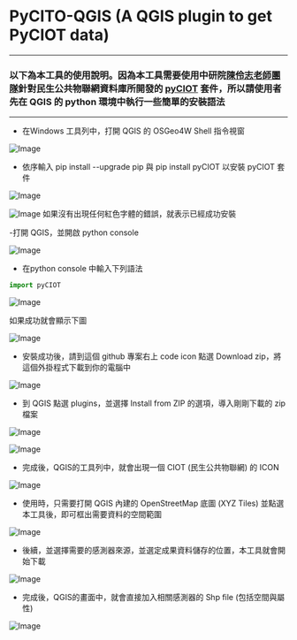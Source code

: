 # PyCITO-QGIS (A QGIS plugin to get PyCIOT data)

---
### 以下為本工具的使用說明。因為本工具需要使用中研院[陳伶志老師團隊](https://cclljj.github.io/)針對民生公共物聯網資料庫所開發的 [pyCIOT](https://pypi.org/project/pyCIOT/) 套件，所以請使用者先在 QGIS 的 python 環境中執行一些簡單的安裝語法

***
- 在Windows 工具列中，打開 QGIS 的 OSGeo4W Shell 指令視窗

![Image](./figure/pyCIOT_figure01.png)

- 依序輸入 pip install --upgrade pip 與 pip install pyCIOT 以安裝 pyCIOT 套件

![Image](./figure/pyCIOT_figure02.png)

![Image](./figure/pyCIOT_figure03.png)
如果沒有出現任何紅色字體的錯誤，就表示已經成功安裝

-打開 QGIS，並開啟 python console 

![Image](./figure/pyCIOT_figure04.png)

- 在python console 中輸入下列語法

```python
import pyCIOT
```
![Image](./figure/pyCIOT_figure05.png)

如果成功就會顯示下圖

![Image](./figure/import_pyciot_success.png)

- 安裝成功後，請到這個 github 專案右上 code icon 點選 Download zip，將這個外掛程式下載到你的電腦中

![Image](./figure/pyCIOT_figure06.png)

- 到 QGIS 點選 plugins，並選擇 Install from ZIP 的選項，導入剛剛下載的 zip 檔案

![Image](./figure/pyCIOT_figure07.png)

![Image](./figure/pyCIOT_figure08.png)

- 完成後，QGIS的工具列中，就會出現一個 CIOT (民生公共物聯網) 的 ICON

![Image](./figure/pyCIOT_figure09.png)

- 使用時，只需要打開 QGIS 內建的 OpenStreetMap 底圖 (XYZ Tiles) 並點選本工具後，即可框出需要資料的空間範圍

![Image](./figure/pyCIOT_figure10.png)

- 後續，並選擇需要的感測器來源，並選定成果資料儲存的位置，本工具就會開始下載

![Image](./figure/pyCIOT_figure11.png)

- 完成後，QGIS的畫面中，就會直接加入相關感測器的 Shp file (包括空間與屬性)

![Image](./figure/pyCIOT_figure12.png)
